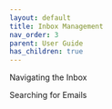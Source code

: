 ```yaml
---
layout: default
title: Inbox Management
nav_order: 3
parent: User Guide
has_children: true
---
```





Navigating the Inbox



Searching for Emails